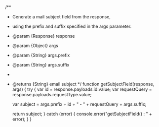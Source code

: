 /**
 * Generate a mail subject field from the response,
 * using the prefix and suffix specified in the args parameter.
 * @param {Response} response
 * @param {Object} args
 * @param {String} args.prefix
 * @param {String} args.suffix
 *
 * @returns {String} email subject
 */
function getSubjectField(response, args) {
  try {
    var id = response.payloads.id.value;
    var requestQuery = response.payloads.requestType.value;

    var subject = args.prefix + id + " - " + requestQuery + args.suffix;

    return subject;
  } catch (error) {
    console.error("getSubjectField() : " + error);
  }
}
